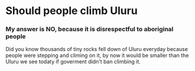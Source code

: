 # Should people climb Uluru

### My answer is **NO**, because it is disrespectful to aboriginal people

Did you know thousands of tiny rocks fell down of Uluru everyday because people were stepping and climing on it, by now it would be smaller than the Uluru we see todaty if goverment didn't ban climbing it.

